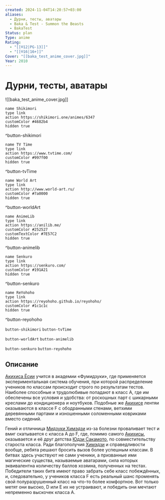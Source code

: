 ```yaml
---
created: 2024-11-04T14:20:57+03:00
aliases:
  - Дурни, тесты, аватары
  - Baka & Test - Summon the Beasts
  - BakaTest
Status: plan
Type: anime
Rating:
  - "[[®️12|PG-13]]"
  - "[[®️16|16+]]"
Cover: "[[baka_test_anime_cover.jpg]]"
Year: 2010
---
```


# Дурни, тесты, аватары

![[baka_test_anime_cover.jpg]]

```button
name Shikimori
type link
action https://shikimori.one/animes/6347
customColor #4682b4
hidden true
```
^button-shikimori

```button
name TV Time
type link
action https://www.tvtime.com/
customColor #997f00
hidden true
```
^button-tvTime

```button
name World Art
type link
action http://www.world-art.ru/
customColor #7a0000
hidden true
```
^button-worldArt

```button
name AnimeLib
type link
action https://anilib.me/
customColor #252527
customTextColor #7E57C2
hidden true
```
^button-animelib

```button
name Senkuro
type link
action https://senkuro.com/
customColor #191A21
hidden true
```
^button-senkuro

```button
name ReYohoho
type link
action https://reyohoho.github.io/reyohoho/
customColor #1c1c1c
hidden true
```
^button-reyohoho

`button-shikimori` `button-tvTime`

`button-worldArt` `button-animelib`

`button-senkuro` `button-reyohoho`

## Описание

[Акихиса Ёсии](https://shikimori.one/characters/27362-akihisa-yoshii) учится в академии «Фумидзуки», где применяется экспериментальная система обучения, при которой распределение учеников по классам происходит строго по результатам тестов. Наиболее способные и трудолюбивые попадают в класс A, где им обеспечены все условия и удобства: от роскошных парт с шикарными креслами до кондиционера и ноутбуков. Подобные же [Акихисе](https://shikimori.one/characters/27362-akihisa-yoshii) лентяи оказываются в классе F с ободранными стенами, ветхими деревянными партами и изношенными соломенными ковриками вместо сидений. 

Гений и отличница [Мидзуки Химэдзи](https://shikimori.one/characters/27363-mizuki-himeji) из-за болезни проваливает тест и вмиг скатывается с класса A до F, где, помимо самого [Акихисы](https://shikimori.one/characters/27362-akihisa-yoshii), оказывается и её друг детства [Юдзи Сакамото](https://shikimori.one/characters/29607-yuuji-sakamoto), по совместительству староста класса. Ради благополучия [Химэдзи](https://shikimori.one/characters/27363-mizuki-himeji) и справедливости вообще, ребята решают бросить вызов более успешным классам. В битвах здесь участвуют не сами ученики, а призванные ими магические существа, называемые аватарами, сила которых эквивалентна количеству баллов хозяина, полученных на тестах. Победители таких битв имеют право забрать себе класс побеждённых, и, следовательно, у учеников класса F есть реальный шанс променять свой полуразрушенный класс на что-то более комфортное. Вот только метят они высоко, D или E их не устраивают, и победить они мечтают непременно выскочек класса A.
